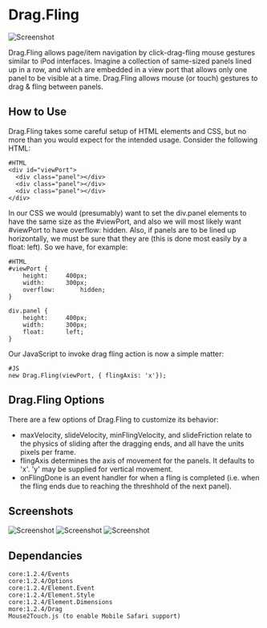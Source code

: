 Drag.Fling
==========
![Screenshot](http://www.jpl-consulting.com/projects/MooTools/Drag.Fling/ScreenShots/DragFling0.gif)

Drag.Fling allows page/item navigation by click-drag-fling mouse gestures similar to iPod interfaces.  Imagine a collection of same-sized panels lined up in a row, and which are embedded in a view port that allows only one panel to be visible at a time.  Drag.Fling allows mouse (or touch) gestures to drag & fling between panels.


How to Use
----------

Drag.Fling takes some careful setup of HTML elements and CSS, but no more than you would expect for the intended usage.  Consider the following HTML:

	#HTML
	<div id="viewPort">
	  <div class="panel"></div>
	  <div class="panel"></div>
	  <div class="panel"></div>
	</div>

In our CSS we would (presumably) want to set the div.panel elements to have the same size as the #viewPort, and also we will most likely want #viewPort to have overflow: hidden.  Also, if panels are to be lined up horizontally, we must be sure that they are (this is done most easily by a float: left).  So we have, for example:

	#HTML
	#viewPort {
		height:		400px;
		width:		300px;
		overflow:		hidden;
	}
	
	div.panel {
		height:		400px;
		width:		300px;
		float:		left;
	}

Our JavaScript to invoke drag fling action is now a simple matter:

	#JS
	new Drag.Fling(viewPort, { flingAxis: 'x'});

Drag.Fling Options
------------------

There are a few options of Drag.Fling to customize its behavior:

- maxVelocity, slideVelocity, minFlingVelocity, and slideFriction relate to the physics of sliding after the dragging ends, and all have the units pixels per frame.
- flingAxis determines the axis of movement for the panels.  It defaults to 'x'. 'y' may be supplied for vertical movement.
- onFlingDone is an event handler for when a fling is completed (i.e. when the fling ends due to reaching the threshhold of the next panel).

Screenshots
-----------

![Screenshot](http://www.jpl-consulting.com/projects/MooTools/Drag.Fling/ScreenShots/DragFling1.gif)
![Screenshot](http://www.jpl-consulting.com/projects/MooTools/Drag.Fling/ScreenShots/DragFling2.gif)
![Screenshot](http://www.jpl-consulting.com/projects/MooTools/Drag.Fling/ScreenShots/DragFling3.gif)

Dependancies
------------

	core:1.2.4/Events
	core:1.2.4/Options
	core:1.2.4/Element.Event
	core:1.2.4/Element.Style
	core:1.2.4/Element.Dimensions
	more:1.2.4/Drag
	Mouse2Touch.js (to enable Mobile Safari support)